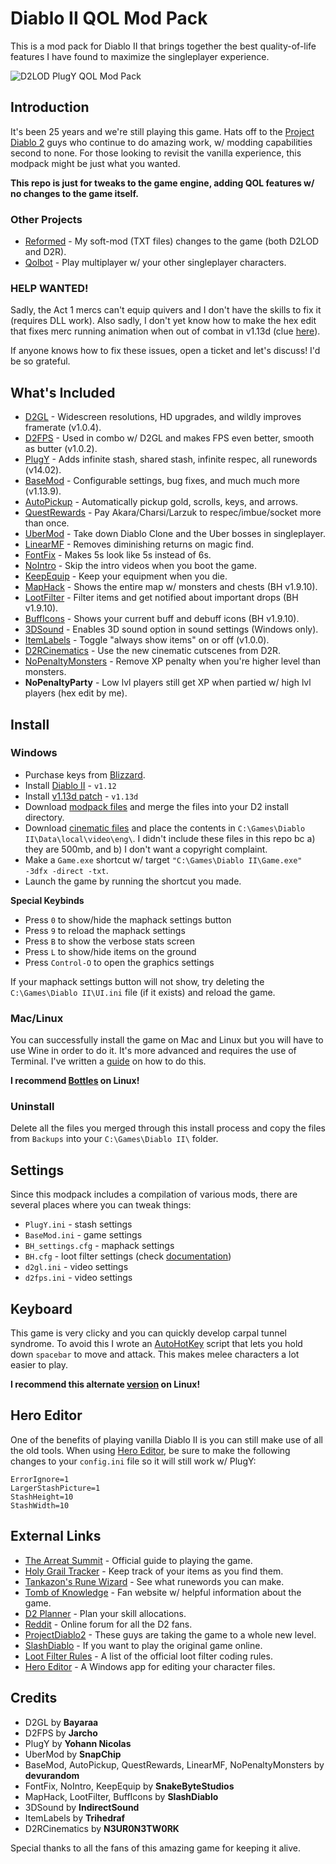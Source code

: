# Diablo II QOL Mod Pack

This is a mod pack for Diablo II that brings together the best quality-of-life features I have found to maximize the singleplayer experience.

![D2LOD PlugY QOL Mod Pack](https://i.imgur.com/D1CKhA2.jpg)

## Introduction

It's been 25 years and we're still playing this game.  Hats off to the [Project Diablo 2](http://projectdiablo2.com/) guys who continue to do amazing work, w/ modding capabilities second to none.  For those looking to revisit the vanilla experience, this modpack might be just what you wanted.

**This repo is just for tweaks to the game engine, adding QOL features w/ no changes to the game itself.**

### Other Projects

- [Reformed](https://github.com/whipowill/d2-mod-reformed) - My soft-mod (TXT files) changes to the game (both D2LOD and D2R).
- [Qolbot](https://github.com/whipowill/d2-qolbot) - Play multiplayer w/ your other singleplayer characters.

### HELP WANTED!

Sadly, the Act 1 mercs can't equip quivers and I don't have the skills to fix it (requires DLL work).  Also sadly, I don't yet know how to make the hex edit that fixes merc running animation when out of combat in v1.13d (clue [here](https://d2mods.info/forum/viewtopic.php?t=63030)).

If anyone knows how to fix these issues, open a ticket and let's discuss!  I'd be so grateful.

## What's Included

- [D2GL](https://github.com/bayaraa/d2gl/releases/tag/v1.0.4) - Widescreen resolutions, HD upgrades, and wildly improves framerate (v1.0.4).
- [D2FPS](https://github.com/Jarcho/d2-rs) - Used in combo w/ D2GL and makes FPS even better, smooth as butter (v1.0.2).
- [PlugY](http://plugy.free.fr/en/index.html) - Adds infinite stash, shared stash, infinite respec, all runewords (v14.02).
- [BaseMod](https://www.moddb.com/mods/basemod) - Configurable settings, bug fixes, and much much more (v1.13.9).
- [AutoPickup](https://www.moddb.com/mods/basemod) - Automatically pickup gold, scrolls, keys, and arrows.
- [QuestRewards](https://www.moddb.com/mods/basemod) - Pay Akara/Charsi/Larzuk to respec/imbue/socket more than once.
- [UberMod](http://plugy.free.fr/en/index.html) - Take down Diablo Clone and the Uber bosses in singleplayer.
- [LinearMF](https://www.moddb.com/mods/basemod) - Removes diminishing returns on magic find.
- [FontFix](https://www.snakebytestudios.com/projects/mods/diablo-2-mods/#fixedfont) - Makes 5s look like 5s instead of 6s.
- [NoIntro](https://www.snakebytestudios.com/projects/mods/diablo-2-mods/#nointro) - Skip the intro videos when you boot the game.
- [KeepEquip](https://www.snakebytestudios.com/projects/mods/diablo-2-mods/#equipmentdeath) - Keep your equipment when you die.
- [MapHack](https://www.reddit.com/r/slashdiablo/comments/hw0dro/announcing_slash_bh_199/) - Shows the entire map w/ monsters and chests (BH v1.9.10).
- [LootFilter](https://www.reddit.com/r/slashdiablo/comments/hw0dro/announcing_slash_bh_199/) - Filter items and get notified about important drops (BH v1.9.10).
- [BuffIcons](https://github.com/BeLikeLeBron/slashdiablo-maphack) - Shows your current buff and debuff icons (BH v1.9.10).
- [3DSound](https://www.indirectsound.com/downloads.html) - Enables 3D sound option in sound settings (Windows only).
- [ItemLabels](https://github.com/Trihedraf/d2-item-labels) - Toggle "always show items" on or off (v1.0.0).
- [D2RCinematics](https://www.moddb.com/downloads/cinematics-from-diablo-2-resurrected-for-diablo-2-lord-of-destruction) - Use the new cinematic cutscenes from D2R.
- [NoPenaltyMonsters](https://d2mods.info/forum/viewtopic.php?p=496186#p496186) - Remove XP penalty when you're higher level than monsters.
- **NoPenaltyParty** - Low lvl players still get XP when partied w/ high lvl players (hex edit by me).

## Install

### Windows

- Purchase keys from [Blizzard](https://us.shop.battle.net/en-us/family/diablo-ii).
- Install [Diablo II](https://mega.nz/#!e9thyD6A!ExGJuZUtvRJ2c8DrxSL0ihCouh-ARbdVxODXIqVt3dc) - ``v1.12``
- Install [v1.13d patch](http://ftp.blizzard.com/pub/diablo2exp/patches/PC/LODPatch_113d.exe) - ``v1.13d``
- Download [modpack files](https://github.com/whipowill/d2-plugy-qol/archive/master.zip) and merge the files into your D2 install directory.
- Download [cinematic files](https://www.moddb.com/downloads/start/222392) and place the contents in ``C:\Games\Diablo II\Data\local\video\eng\``.  I didn't include these files in this repo bc a) they are 500mb, and b) I don't want a copyright complaint.
- Make a ``Game.exe`` shortcut w/ target ``"C:\Games\Diablo II\Game.exe" -3dfx -direct -txt``.
- Launch the game by running the shortcut you made.

**Special Keybinds**

- Press ``0`` to show/hide the maphack settings button
- Press ``9`` to reload the maphack settings
- Press ``B`` to show the verbose stats screen
- Press ``L`` to show/hide items on the ground
- Press ``Control-O`` to open the graphics settings

If your maphack settings button will not show, try deleting the ``C:\Games\Diablo II\UI.ini`` file (if it exists) and reload the game.

### Mac/Linux

You can successfully install the game on Mac and Linux but you will have to use Wine in order to do it.  It's more advanced and requires the use of Terminal.  I've written a [guide](https://github.com/whipowill/d2-plugy-qol/blob/master/Guides/Unix.md) on how to do this.

**I recommend [Bottles](https://usebottles.com/) on Linux!**

### Uninstall

Delete all the files you merged through this install process and copy the files from ``Backups`` into your ``C:\Games\Diablo II\`` folder.

## Settings

Since this modpack includes a compilation of various mods, there are several places where you can tweak things:

- ``PlugY.ini`` - stash settings
- ``BaseMod.ini`` - game settings
- ``BH_settings.cfg`` - maphack settings
- ``BH.cfg`` - loot filter settings (check [documentation](https://www.reddit.com/r/slashdiablo/comments/hw0dro/announcing_slash_bh_199/))
- ``d2gl.ini`` - video settings
- ``d2fps.ini`` - video settings

## Keyboard

This game is very clicky and you can quickly develop carpal tunnel syndrome.  To avoid this I wrote an [AutoHotKey](https://github.com/whipowill/ahk-autoattack) script that lets you hold down ``spacebar`` to move and attack.  This makes melee characters a lot easier to play.

**I recommend this alternate [version](https://github.com/whipowill/sh-d2-autoattack) on Linux!**

## Hero Editor

One of the benefits of playing vanilla Diablo II is you can still make use of all the old tools.  When using [Hero Editor](https://www.moddb.com/games/diablo-2-lod/downloads/hero-editor-v-104), be sure to make the following changes to your ``config.ini`` file so it will still work w/ PlugY:

```
ErrorIgnore=1
LargerStashPicture=1
StashHeight=10
StashWidth=10
```

## External Links

- [The Arreat Summit](http://classic.battle.net/diablo2exp/) - Official guide to playing the game.
- [Holy Grail Tracker](https://d2-holy-grail.herokuapp.com/) - Keep track of your items as you find them.
- [Tankazon's Rune Wizard](https://fabd.github.io/diablo2/runewizard/index.html) - See what runewords you can make.
- [Tomb of Knowledge](http://www.d2tomb.com/curses.shtml) - Fan website w/ helpful information about the game.
- [D2 Planner](https://d2planner.github.io/skills/) - Plan your skill allocations.
- [Reddit](https://www.reddit.com/r/diablo2/) - Online forum for all the D2 fans.
- [ProjectDiablo2](http://projectdiablo2.com/) - These guys are taking the game to a whole new level.
- [SlashDiablo](http://slashdiablo.net/) - If you want to play the original game online.
- [Loot Filter Rules](https://github.com/planqi/slashdiablo-maphack/wiki/Stats) - A list of the official loot filter coding rules.
- [Hero Editor](https://www.moddb.com/games/diablo-2-lod/downloads/hero-editor-v-104) - A Windows app for editing your character files.

## Credits

- D2GL by __Bayaraa__
- D2FPS by __Jarcho__
- PlugY by __Yohann Nicolas__
- UberMod by __SnapChip__
- BaseMod, AutoPickup, QuestRewards, LinearMF, NoPenaltyMonsters by __devurandom__
- FontFix, NoIntro, KeepEquip by __SnakeByteStudios__
- MapHack, LootFilter, BuffIcons by __SlashDiablo__
- 3DSound by __IndirectSound__
- ItemLabels by __Trihedraf__
- D2RCinematics by __N3UR0N3TW0RK__

Special thanks to all the fans of this amazing game for keeping it alive.